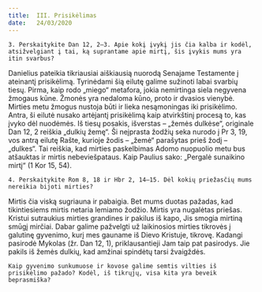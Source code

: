 ```yaml
---
title:  III. Prisikėlimas
date:   24/03/2020
---
```


`3. Perskaitykite Dan 12, 2–3. Apie kokį įvykį jis čia kalba ir kodėl, atsižvelgiant į tai, ką suprantame apie mirtį, šis įvykis mums yra itin svarbus?`
														
Danielius pateikia tikriausiai aiškiausią nuorodą Senajame Testamente į ateinantį prisikėlimą. Tyrinėdami šią eilutę galime sužinoti labai svarbių tiesų. Pirma, kaip rodo „miego“ metafora, jokia nemirtinga siela negyvena žmogaus kūne. Žmonės yra nedaloma kūno, proto ir dvasios vienybė. Mirties metu žmogus nustoja būti ir lieka nesąmoningas iki prisikėlimo. Antra, ši eilutė nusako artėjantį prisikėlimą kaip atvirkštinį procesą to, kas įvyko dėl nuodėmės. Iš tiesų posakis, išverstas – „žemės dulkėse“, originale Dan 12, 2 reiškia „dulkių žemę“. Ši neįprasta žodžių seka nurodo į Pr 3, 19, vos antrą eilutę Rašte, kurioje žodis – „žemė“ parašytas prieš žodį – „dulkes“. Tai reiškia, kad mirties paskelbimas Adomo nuopuolio metu bus atšauktas ir mirtis nebeviešpataus. Kaip Paulius sako: „Pergalė sunaikino mirtį“ (1 Kor 15, 54).

`4. Perskaitykite Rom 8, 18 ir Hbr 2, 14–15. Dėl kokių priežasčių mums nereikia bijoti mirties?`
														
Mirtis čia viską sugriauna ir pabaigia. Bet mums duotas pažadas, kad tikintiesiems mirtis netaria lemiamo žodžio. Mirtis yra nugalėtas priešas. Kristui sutraukius mirties grandines ir pakilus iš kapo, Jis smogia mirtiną smūgį mirčiai. Dabar galime pažvelgti už laikinosios mirties tikrovės į galutinę gyvenimo, kurį mes gauname iš Dievo Kristuje, tikrovę. Kadangi pasirodė Mykolas (žr. Dan 12, 1), priklausantieji Jam taip pat pasirodys. Jie pakils iš žemės dulkių, kad amžinai spindėtų tarsi žvaigždės.

`Kaip gyvenimo sunkumuose ir kovose galime semtis vilties iš prisikėlimo pažado? Kodėl, iš tikrųjų, visa kita yra beveik beprasmiška?`
